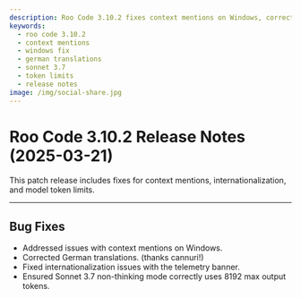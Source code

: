 ```yaml
---
description: Roo Code 3.10.2 fixes context mentions on Windows, corrects German translations, resolves i18n telemetry issues, and ensures proper token limits for Sonnet 3.7.
keywords:
  - roo code 3.10.2
  - context mentions
  - windows fix
  - german translations
  - sonnet 3.7
  - token limits
  - release notes
image: /img/social-share.jpg
---
```


# Roo Code 3.10.2 Release Notes (2025-03-21)

This patch release includes fixes for context mentions, internationalization, and model token limits.

---

## Bug Fixes

*   Addressed issues with context mentions on Windows.
*   Corrected German translations. (thanks cannuri!)
*   Fixed internationalization issues with the telemetry banner.
*   Ensured Sonnet 3.7 non-thinking mode correctly uses 8192 max output tokens.